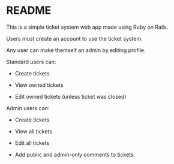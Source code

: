 # README

This is a simple ticket system web app made using Ruby on Rails.

Users must create an account to use the ticket system.

Any user can make themself an admin by editing profile.

Standard users can:

* Create tickets

* View owned tickets

* Edit owned tickets (unless ticket was closed)

Admin users can:

* Create tickets

* View all tickets

* Edit all tickets

* Add public and admin-only comments to tickets
